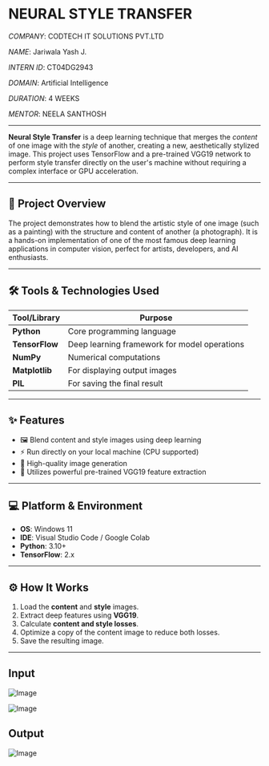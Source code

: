 
# NEURAL STYLE TRANSFER

*COMPANY*: CODTECH IT SOLUTIONS PVT.LTD  

*NAME*: Jariwala Yash J.  

*INTERN ID*: CT04DG2943  

*DOMAIN*: Artificial Intelligence  

*DURATION*: 4 WEEKS  

*MENTOR*: NEELA SANTHOSH  

---

**Neural Style Transfer** is a deep learning technique that merges the *content* of one image with the *style* of another, creating a new, aesthetically stylized image. This project uses TensorFlow and a pre-trained VGG19 network to perform style transfer directly on the user's machine without requiring a complex interface or GPU acceleration.

---

## 📌 Project Overview

The project demonstrates how to blend the artistic style of one image (such as a painting) with the structure and content of another (a photograph). It is a hands-on implementation of one of the most famous deep learning applications in computer vision, perfect for artists, developers, and AI enthusiasts.

---

## 🛠️ Tools & Technologies Used

| Tool/Library      | Purpose                                      |
| ----------------- | -------------------------------------------- |
| **Python**        | Core programming language                    |
| **TensorFlow**    | Deep learning framework for model operations |
| **NumPy**         | Numerical computations                       |
| **Matplotlib**    | For displaying output images                 |
| **PIL**           | For saving the final result                  |

---

## ✨ Features

- 🖼️ Blend content and style images using deep learning
- ⚡ Run directly on your local machine (CPU supported)
- 🎯 High-quality image generation
- 🧠 Utilizes powerful pre-trained VGG19 feature extraction

---

## 💻 Platform & Environment

- **OS**: Windows 11  
- **IDE**: Visual Studio Code / Google Colab  
- **Python**: 3.10+  
- **TensorFlow**: 2.x

---

## ⚙️ How It Works

1. Load the **content** and **style** images.
2. Extract deep features using **VGG19**.
3. Calculate **content and style losses**.
4. Optimize a copy of the content image to reduce both losses.
5. Save the resulting image.

---

## Input

![Image](https://github.com/user-attachments/assets/65664fe0-9e5b-422e-8b28-683650fbdbfb)

![Image](https://github.com/user-attachments/assets/032f307c-2280-488c-8676-d37c5586bfe1)

## Output

![Image](https://github.com/user-attachments/assets/8cdabc47-bbd1-4786-a295-c80f3fefc120)
